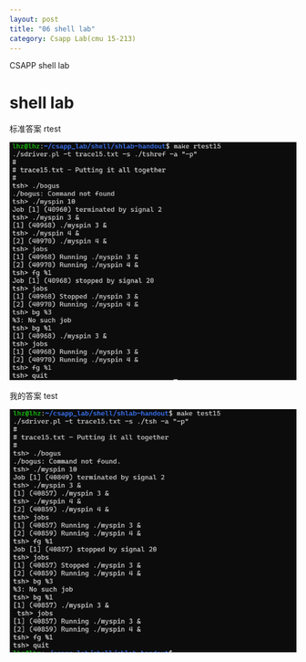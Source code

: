 ```yaml
---
layout: post
title: "06 shell lab"
category: Csapp Lab(cmu 15-213)
---
```


CSAPP shell lab

# shell lab

标准答案 rtest

![image-20231219161220379](/assets/shell_lab/res2.png)



我的答案 test

![image-20231219161220379](/assets/shell_lab/res1.png)